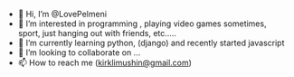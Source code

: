 - 👋 Hi, I’m @LovePelmeni
- 👀 I’m interested in programming , playing video games sometimes, sport, just hanging out with friends, etc.....
- 🌱 I’m currently learning python, (django) and recently started javascript
- 💞️ I’m looking to collaborate on ...
- 📫 How to reach me (kirklimushin@gmail.com)

<!---
LovePelmeni/LovePelmeni is a ✨ special ✨ repository because its `README.md` (this file) appears on your GitHub profile.
You can click the Preview link to take a look at your changes.
--->
